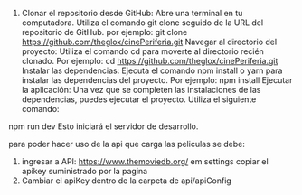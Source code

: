 1. Clonar el repositorio desde GitHub:
Abre una terminal en tu computadora.
Utiliza el comando git clone seguido de la URL del repositorio de GitHub.
por ejemplo: 
  git clone https://github.com/theglox/cinePeriferia.git
Navegar al directorio del proyecto:
Utiliza el comando cd para moverte al directorio recién clonado.
Por ejemplo:
  cd https://github.com/theglox/cinePeriferia.git
Instalar las dependencias:
Ejecuta el comando npm install o yarn para instalar las dependencias del proyecto.
Por ejemplo:
  npm install
Ejecutar la aplicación:
Una vez que se completen las instalaciones de las dependencias, puedes ejecutar el proyecto. Utiliza el siguiente comando:

npm run dev
Esto iniciará el servidor de desarrollo.


para poder hacer uso de la api que carga las peliculas se debe:
1. ingresar a API: https://www.themoviedb.org/ em settings copiar el apikey suministrado por la pagina
2. Cambiar el apiKey dentro de la carpeta de api/apiConfig 
